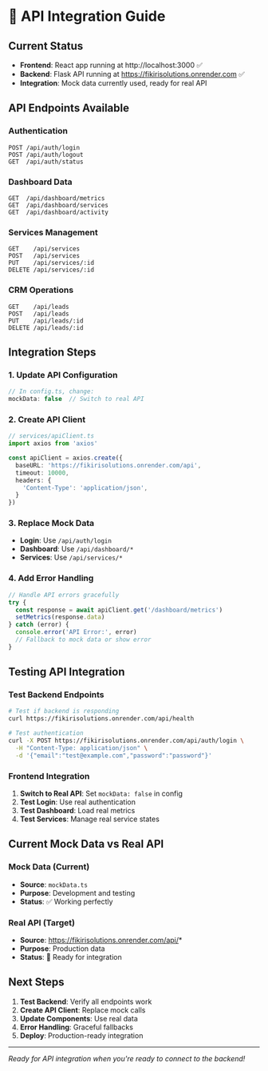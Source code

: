 # 🔌 API Integration Guide

## Current Status
- **Frontend**: React app running at http://localhost:3000 ✅
- **Backend**: Flask API running at https://fikirisolutions.onrender.com ✅
- **Integration**: Mock data currently used, ready for real API

## API Endpoints Available

### **Authentication**
```
POST /api/auth/login
POST /api/auth/logout
GET  /api/auth/status
```

### **Dashboard Data**
```
GET  /api/dashboard/metrics
GET  /api/dashboard/services
GET  /api/dashboard/activity
```

### **Services Management**
```
GET    /api/services
POST   /api/services
PUT    /api/services/:id
DELETE /api/services/:id
```

### **CRM Operations**
```
GET    /api/leads
POST   /api/leads
PUT    /api/leads/:id
DELETE /api/leads/:id
```

## Integration Steps

### 1. **Update API Configuration**
```typescript
// In config.ts, change:
mockData: false  // Switch to real API
```

### 2. **Create API Client**
```typescript
// services/apiClient.ts
import axios from 'axios'

const apiClient = axios.create({
  baseURL: 'https://fikirisolutions.onrender.com/api',
  timeout: 10000,
  headers: {
    'Content-Type': 'application/json',
  }
})
```

### 3. **Replace Mock Data**
- **Login**: Use `/api/auth/login`
- **Dashboard**: Use `/api/dashboard/*`
- **Services**: Use `/api/services/*`

### 4. **Add Error Handling**
```typescript
// Handle API errors gracefully
try {
  const response = await apiClient.get('/dashboard/metrics')
  setMetrics(response.data)
} catch (error) {
  console.error('API Error:', error)
  // Fallback to mock data or show error
}
```

## Testing API Integration

### **Test Backend Endpoints**
```bash
# Test if backend is responding
curl https://fikirisolutions.onrender.com/api/health

# Test authentication
curl -X POST https://fikirisolutions.onrender.com/api/auth/login \
  -H "Content-Type: application/json" \
  -d '{"email":"test@example.com","password":"password"}'
```

### **Frontend Integration**
1. **Switch to Real API**: Set `mockData: false` in config
2. **Test Login**: Use real authentication
3. **Test Dashboard**: Load real metrics
4. **Test Services**: Manage real service states

## Current Mock Data vs Real API

### **Mock Data** (Current)
- **Source**: `mockData.ts`
- **Purpose**: Development and testing
- **Status**: ✅ Working perfectly

### **Real API** (Target)
- **Source**: https://fikirisolutions.onrender.com/api/*
- **Purpose**: Production data
- **Status**: 🔄 Ready for integration

## Next Steps

1. **Test Backend**: Verify all endpoints work
2. **Create API Client**: Replace mock calls
3. **Update Components**: Use real data
4. **Error Handling**: Graceful fallbacks
5. **Deploy**: Production-ready integration

---
*Ready for API integration when you're ready to connect to the backend!*
